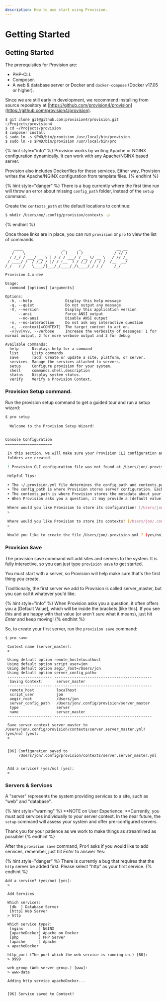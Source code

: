 ```yaml
---
description: How to use start using Provision.
---
```


# Getting Started

## Getting Started

The prerequisites for Provision are:

* PHP-CLI.
* Composer.
* A web & database server or Docker and `docker-compose` \(Docker v17.05 or higher\).

Since we are still early in development, we recommend installing from source repository at [https://github.com/provision4/provision](https://github.com/provision4/provision).

```
$ git clone git@github.com:provision4/provision.git ~/Projects/provision4
$ cd ~/Projects/provision
$ composer install
$ sudo ln -s $PWD/bin/provision /usr/local/bin/provision
$ sudo ln -s $PWD/bin/provision /usr/local/bin/pro
```

{% hint style="info" %}
Provision works by writing Apache or NGINX configuration dynamically. It can work with any Apache/NGINX based server. 

Provision also includes Dockerfiles for these services. Either way, Provision writes the Apache/NGINX configuration from template files.
{% endhint %}

{% hint style="danger" %}
There is a bug currently where the first time run will throw an error about missing `config_path` folder, instead of the `setup` command.

Create the `contexts_path` at the default locations to continue:

```bash
$ mkdir /Users/me/.config/provision/contexts -p
```
{% endhint %}

Once those links are in place, you can run `provision` or `pro` to view the list of commands.

```
    ____                  _      _                __ __
   / __ \_________ _   __(_)____(_)___  ____     / // /
  / /_/ / ___/ __ \ | / / / ___/ / __ \/ __ \   / // /_
 / ____/ /  / /_/ / |/ / (__  ) / /_/ / / / /  /__  __/
/_/   /_/   \____/|___/_/____/_/\____/_/ /_/     /_/   
                                
Provision 4.x-dev

Usage:
  command [options] [arguments]

Options:
  -h, --help               Display this help message
  -q, --quiet              Do not output any message
  -V, --version            Display this application version
      --ansi               Force ANSI output
      --no-ansi            Disable ANSI output
  -n, --no-interaction     Do not ask any interactive question
  -c, --context[=CONTEXT]  The target context to act on.
  -v|vv|vvv, --verbose     Increase the verbosity of messages: 1 for normal output, 2 for more verbose output and 3 for debug

Available commands:
  help      Displays help for a command
  list      Lists commands
  save      [add] Create or update a site, platform, or server.
  services  Manage the services attached to servers.
  setup     Configure provision for your system.
  shell     commands.shell.description
  status    Display system status.
  verify    Verify a Provision Context.

```

### Provision Setup command.

Run the provision setup command to get a guided tour and run a setup wizard:

```bash
$ pro setup
                                                                               
  Welcome to the Provision Setup Wizard!                                       
                                                                               

Console Configuration
=====================

 In this section, we will make sure your Provision CLI configuration and       
 folders are created.                                                          

 ! Provision CLI configuration file was not found at /Users/jon/.provision.yml

 Helpful Tips:                                                                 

 ➤ The ~/.provision.yml file determines the config_path and contexts_path settings.
 ➤ The config_path is where Provision stores server configuration. Each server gets a folder inside this path to store their configuration files, such as Apache virtualhosts. The default config path is /Users/jon/.config/provision
 ➤ The contexts_path is where Provision stores the metadata about your servers and sites, called Contexts. Contexts are saved as YML files in this folder. The default contexts path is /Users/jon/.config/provision/contexts
 ➤ When Provision asks you a question, it may provide a [default value]. If you just hit enter, that default value will be used.

 Where would you like Provision to store its configuration? [/Users/jon/.config/provision]:
 > 

 Where would you like Provision to store its contexts? [/Users/jon/.config/provision/contexts]:
 > 

 Would you like to create the file /Users/jon/.provision.yml ? (yes/no) [yes]:
```



### Provision Save

The provision save command will add sites and servers to the system. It is fully interactive, so you can just type `provision save` to get started. 

You must start with a server, so Provision will help make sure that's the first thing you create. 

Traditionally, the first server we add to Provision is called server\_master, but you can call it whatever you'd like.

{% hint style="info" %}
When Provision asks you a question, it often offers you a \[Default Value\], which will be inside the brackets \[like this\]. If you see this and are happy with that value \(or aren't sure what it means\), just hit _Enter_ and keep moving!
{% endhint %}

So, to create your first server, run the `provision save` command:

```text
$ pro save

 Context name [server_master]:
 > 

 Using default option remote_host=localhost
 Using default option script_user=jon
 Using default option aegir_root=/Users/jon
 Using default option server_config_path=
 -------------------- -------------------------------------------- 
  Saving Context:      server_master                               
 -------------------- -------------------------------------------- 
  remote_host          localhost                                   
  script_user          jon                                         
  aegir_root           /Users/jon                                  
  server_config_path   /Users/jon/.config/provision/server_master  
  type                 server                                      
  name                 server_master                               
 -------------------- -------------------------------------------- 

 Save server context server_master to /Users/jon/.config/provision/contexts/server.server_master.yml? (yes/no) [yes]:
 > 

                                                                               
 [OK] Configuration saved to                                                   
      /Users/jon/.config/provision/contexts/server.server_master.yml           
                                                                               

 Add a service? (yes/no) [yes]:
 > 

```

### Servers & Services

A "server" represents the system providing services to a site, such as "web" and "database".

{% hint style="warning" %}
**NOTE on User Experience: **Currently, you must add services individually to your server context. In the near future, the `setup` command will assess your system and offer pre-configured servers.

Thank you for your patience as we work to make things as streamlined as possible!
{% endhint %}

After the `provision save` command, Pro4 asks if you would like to add services, remember, just hit _Enter_ to answer Yes:

{% hint style="danger" %}
There is currently a bug that requires that the `http` server be added first. Please select "http" as your first service.
{% endhint %}

```text
Add a service? (yes/no) [yes]:
 > 

 Add Services

 Which service?:
  [db  ] Database Server
  [http] Web Server
 > http

 Which service type?:
  [nginx       ] NGINX
  [apacheDocker] Apache on Docker
  [php         ] PHP Server
  [apache      ] Apache
 > apacheDocker

 http_port (The port which the web service is running on.) [80]:
 > 9999

 web_group (Web server group.) [www]:
 > www-data

 Adding http service apacheDocker...

                                                                               
 [OK] Service saved to Context!                                                
                                   
```

